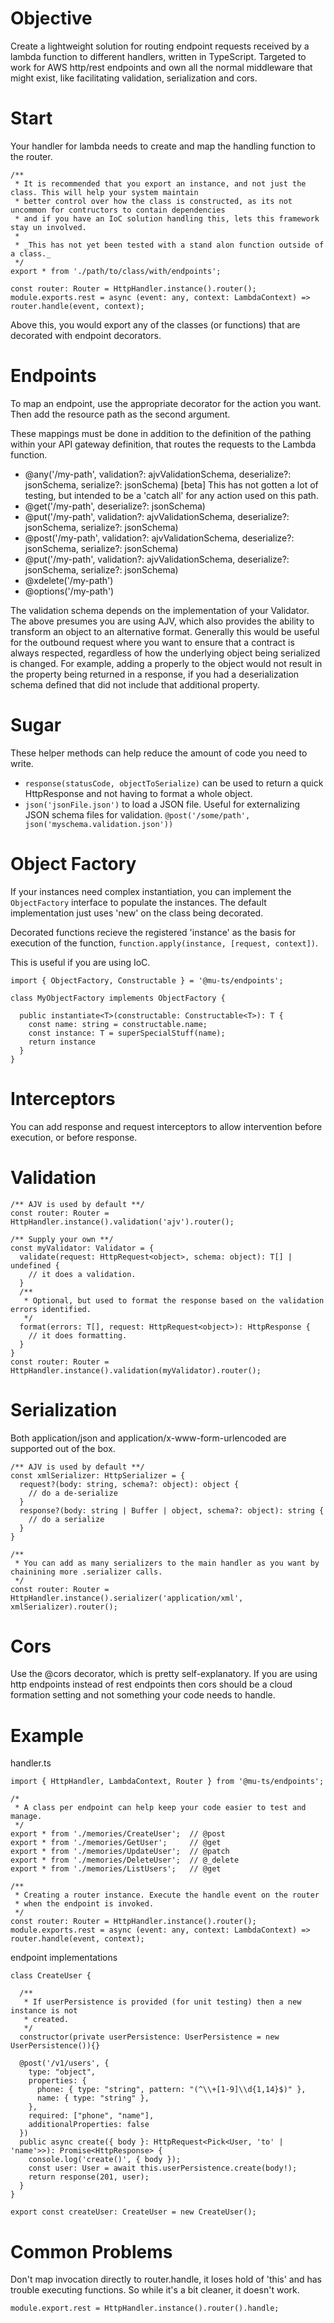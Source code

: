 # Objective

Create a lightweight solution for routing endpoint requests received by a lambda function to different handlers, written in TypeScript. Targeted to work for AWS http/rest endpoints and own all the normal middleware that might exist, like facilitating validation, serialization and cors.

# Start

Your handler for lambda needs to create and map the handling function to the router.

```
/**
 * It is recommended that you export an instance, and not just the class. This will help your system maintain
 * better control over how the class is constructed, as its not uncommon for contructors to contain dependencies
 * and if you have an IoC solution handling this, lets this framework stay un involved.
 *
 * _This has not yet been tested with a stand alon function outside of a class._
 */
export * from './path/to/class/with/endpoints';

const router: Router = HttpHandler.instance().router();
module.exports.rest = async (event: any, context: LambdaContext) => router.handle(event, context);
```

Above this, you would export any of the classes (or functions) that are decorated with endpoint decorators.

# Endpoints

To map an endpoint, use the appropriate decorator for the action you want. Then add the resource path as the second argument.

These mappings must be done in addition to the definition of the pathing within your API gateway definition, that routes the requests to the Lambda function.

* @any('/my-path', validation?: ajvValidationSchema, deserialize?: jsonSchema, serialize?: jsonSchema) [beta] This has not gotten a lot of testing, but intended to be a 'catch all' for any action used on this path.
* @get('/my-path', deserialize?: jsonSchema)
* @put('/my-path', validation?: ajvValidationSchema, deserialize?: jsonSchema, serialize?: jsonSchema)
* @post('/my-path', validation?: ajvValidationSchema, deserialize?: jsonSchema, serialize?: jsonSchema)
* @put('/my-path', validation?: ajvValidationSchema, deserialize?: jsonSchema, serialize?: jsonSchema)
* @xdelete('/my-path')
* @options('/my-path')

The validation schema depends on the implementation of your Validator. The above presumes you are using AJV, which also provides the ability to transform an object to an alternative format. Generally this would be useful for the outbound request where you want to ensure that a contract is always respected, regardless of how the underlying object being serialized is changed. For example, adding a properly to the object would not result in the property being returned in a response, if you had a deserialization schema defined that did not include that additional property.

# Sugar

These helper methods can help reduce the amount of code you need to write.

* `response(statusCode, objectToSerialize)` can be used to return a quick HttpResponse and not having to format a whole object.
* `json('jsonFile.json')` to load a JSON file. Useful for externalizing JSON schema files for validation. `@post('/some/path', json('myschema.validation.json'))`

# Object Factory

If your instances need complex instantiation, you can implement the `ObjectFactory` interface to populate the instances. The default implementation just uses 'new' on the class being decorated.

Decorated functions recieve the registered 'instance' as the basis for execution of the function, `function.apply(instance, [request, context])`.

This is useful if you are using IoC.

```
import { ObjectFactory, Constructable } = '@mu-ts/endpoints';

class MyObjectFactory implements ObjectFactory {
  
  public instantiate<T>(constructable: Constructable<T>): T {
    const name: string = constructable.name;
    const instance: T = superSpecialStuff(name);
    return instance
  }
} 
```

# Interceptors

You can add response and request interceptors to allow intervention before execution, or before response.

# Validation

```
/** AJV is used by default **/
const router: Router = HttpHandler.instance().validation('ajv').router();

/** Supply your own **/
const myValidator: Validator = {
  validate(request: HttpRequest<object>, schema: object): T[] | undefined { 
    // it does a validation.
  }
  /**
   * Optional, but used to format the response based on the validation errors identified.
   */
  format(errors: T[], request: HttpRequest<object>): HttpResponse { 
    // it does formatting.
  }
}
const router: Router = HttpHandler.instance().validation(myValidator).router();
```

# Serialization

Both application/json and application/x-www-form-urlencoded are supported out of the box.

```
/** AJV is used by default **/
const xmlSerializer: HttpSerializer = {
  request?(body: string, schema?: object): object { 
    // do a de-serialize
  }
  response?(body: string | Buffer | object, schema?: object): string {
    // do a serialize
  }
}

/**
 * You can add as many serializers to the main handler as you want by chainining more .serializer calls.
 */
const router: Router = HttpHandler.instance().serializer('application/xml', xmlSerializer).router();
```

# Cors

Use the @cors decorator, which is pretty self-explanatory. If you are using http endpoints instead of rest endpoints then cors should be a cloud formation setting and not something your code needs to handle.

# Example

handler.ts
```
import { HttpHandler, LambdaContext, Router } from '@mu-ts/endpoints';

/*
 * A class per endpoint can help keep your code easier to test and manage.
 */
export * from './memories/CreateUser';  // @post
export * from './memories/GetUser';     // @get
export * from './memories/UpdateUser';  // @patch
export * from './memories/DeleteUser';  // @_delete
export * from './memories/ListUsers';   // @get

/**
 * Creating a router instance. Execute the handle event on the router
 * when the endpoint is invoked.
 */
const router: Router = HttpHandler.instance().router();
module.exports.rest = async (event: any, context: LambdaContext) => router.handle(event, context);
```

endpoint implementations

```
class CreateUser {

  /**
   * If userPersistence is provided (for unit testing) then a new instance is not
   * created. 
   */
  constructor(private userPersistence: UserPersistence = new UserPersistence()){}

  @post('/v1/users', {
    type: "object",
    properties: {
      phone: { type: "string", pattern: "(^\\+[1-9]\\d{1,14}$)" },
      name: { type: "string" },
    },
    required: ["phone", "name"],
    additionalProperties: false
  })
  public async create({ body }: HttpRequest<Pick<User, 'to' | 'name'>>): Promise<HttpResponse> {
    console.log('create()', { body });
    const user: User = await this.userPersistence.create(body!);
    return response(201, user);
  }
}

export const createUser: CreateUser = new CreateUser();
```

# Common Problems

Don't map invocation directly to router.handle, it loses hold of 'this' and has trouble executing functions. So while it's a bit cleaner, it doesn't work.

```
module.export.rest = HttpHandler.instance().router().handle;
```